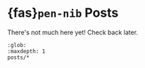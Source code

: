 # {fas}`pen-nib` Posts
There's not much here yet! Check back later.
```{toctree}
:glob:
:maxdepth: 1
posts/*
```
